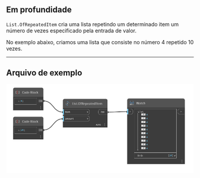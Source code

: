 ## Em profundidade
`List.OfRepeatedItem` cria uma lista repetindo um determinado item um número de vezes especificado pela entrada de valor.

No exemplo abaixo, criamos uma lista que consiste no número 4 repetido 10 vezes.



___
## Arquivo de exemplo

![List.OfRepeatedItem](./DSCore.List.OfRepeatedItem_img.jpg)
